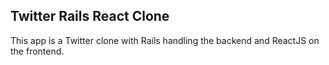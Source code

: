 Twitter Rails React Clone
-----

This app is a Twitter clone with Rails handling the backend and ReactJS on the frontend.
